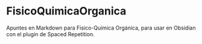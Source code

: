 # FisicoQuimicaOrganica
Apuntes en Markdown para Fisico-Química Orgánica, para usar en Obsidian con el plugin de Spaced Repetition.
